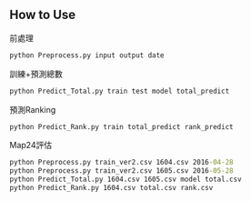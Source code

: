 ## How to Use
前處理
```cmd
python Preprocess.py input output date
```
訓練+預測總數
```cmd
python Predict_Total.py train test model total_predict
```
預測Ranking
```cmd
python Predict_Rank.py train total_predict rank_predict
```
Map24評估
```cmd
python Preprocess.py train_ver2.csv 1604.csv 2016-04-28
python Preprocess.py train_ver2.csv 1605.csv 2016-05-28
python Predict_Total.py 1604.csv 1605.csv model total.csv
python Predict_Rank.py 1604.csv total.csv rank.csv
```
